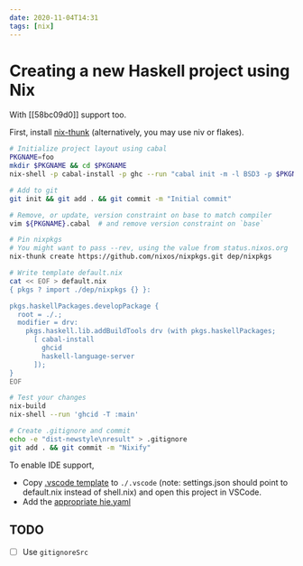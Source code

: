 ```yaml
---
date: 2020-11-04T14:31
tags: [nix]
---
```


# Creating a new Haskell project using Nix

With [[58bc09d0]] support too.

First, install [nix-thunk](https://github.com/obsidiansystems/nix-thunk) (alternatively, you may use niv or flakes).

```bash
# Initialize project layout using cabal
PKGNAME=foo
mkdir $PKGNAME && cd $PKGNAME
nix-shell -p cabal-install -p ghc --run "cabal init -m -l BSD3 -p $PKGNAME"

# Add to git
git init && git add . && git commit -m "Initial commit"

# Remove, or update, version constraint on base to match compiler
vim ${PKGNAME}.cabal  # and remove version constraint on `base`

# Pin nixpkgs
# You might want to pass --rev, using the value from status.nixos.org
nix-thunk create https://github.com/nixos/nixpkgs.git dep/nixpkgs

# Write template default.nix
cat << EOF > default.nix
{ pkgs ? import ./dep/nixpkgs {} }:

pkgs.haskellPackages.developPackage {
  root = ./.;
  modifier = drv:
    pkgs.haskell.lib.addBuildTools drv (with pkgs.haskellPackages;
      [ cabal-install
        ghcid
        haskell-language-server
      ]);
}
EOF

# Test your changes
nix-build
nix-shell --run 'ghcid -T :main'

# Create .gitignore and commit
echo -e "dist-newstyle\nresult" > .gitignore
git add . && git commit -m "Nixify"
```

To enable IDE support,

- Copy [.vscode template](https://github.com/srid/reflex-stone/tree/master/.vscode) to `./.vscode` (note: settings.json should point to default.nix instead of shell.nix) and open this project in VSCode.
- Add the [appropriate hie.yaml](https://github.com/haskell/haskell-language-server#configuring-your-project-build)

## TODO

- [ ] Use `gitignoreSrc`